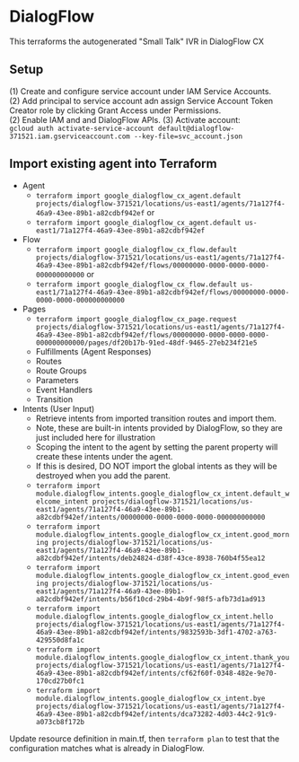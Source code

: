 # DialogFlow

This terraforms the autogenerated "Small Talk" IVR in DialogFlow CX

## Setup

(1) Create and configure service account under IAM Service Accounts.  
(2) Add principal to service account adn assign Service Account Token Creator role by clicking Grant Access under Permissions.  
(2) Enable IAM and and DialogFlow APIs.
(3) Activate account:  
`gcloud auth activate-service-account default@dialogflow-371521.iam.gserviceaccount.com --key-file=svc_account.json`

## Import existing agent into Terraform

* Agent
  * `terraform import google_dialogflow_cx_agent.default projects/dialogflow-371521/locations/us-east1/agents/71a127f4-46a9-43ee-89b1-a82cdbf942ef`  or
  * `terraform import google_dialogflow_cx_agent.default us-east1/71a127f4-46a9-43ee-89b1-a82cdbf942ef`
* Flow
  * `terraform import google_dialogflow_cx_flow.default projects/dialogflow-371521/locations/us-east1/agents/71a127f4-46a9-43ee-89b1-a82cdbf942ef/flows/00000000-0000-0000-0000-000000000000` or
  * `terraform import google_dialogflow_cx_flow.default us-east1/71a127f4-46a9-43ee-89b1-a82cdbf942ef/flows/00000000-0000-0000-0000-000000000000`
* Pages
  * `terraform import google_dialogflow_cx_page.request projects/dialogflow-371521/locations/us-east1/agents/71a127f4-46a9-43ee-89b1-a82cdbf942ef/flows/00000000-0000-0000-0000-000000000000/pages/df20b17b-91ed-48df-9465-27eb234f21e5`
  * Fulfillments (Agent Responses)
  * Routes
  * Route Groups
  * Parameters
  * Event Handlers
  * Transition
* Intents (User Input)
  * Retrieve intents from imported transition routes and import them.
  * Note, these are built-in intents provided by DialogFlow, so they are just included here for illustration
  * Scoping the intent to the agent by setting the parent property will create these intents under the agent.
  * If this is desired, DO NOT import the global intents as they will be destroyed when you add the parent.
  * `terraform import module.dialogflow_intents.google_dialogflow_cx_intent.default_welcome_intent projects/dialogflow-371521/locations/us-east1/agents/71a127f4-46a9-43ee-89b1-a82cdbf942ef/intents/00000000-0000-0000-0000-000000000000`
  * `terraform import module.dialogflow_intents.google_dialogflow_cx_intent.good_morning projects/dialogflow-371521/locations/us-east1/agents/71a127f4-46a9-43ee-89b1-a82cdbf942ef/intents/deb24824-d38f-43ce-8938-760b4f55ea12`
  * `terraform import module.dialogflow_intents.google_dialogflow_cx_intent.good_evening projects/dialogflow-371521/locations/us-east1/agents/71a127f4-46a9-43ee-89b1-a82cdbf942ef/intents/b56f10cd-29b4-4b9f-98f5-afb73d1ad913`
  * `terraform import module.dialogflow_intents.google_dialogflow_cx_intent.hello projects/dialogflow-371521/locations/us-east1/agents/71a127f4-46a9-43ee-89b1-a82cdbf942ef/intents/9832593b-3df1-4702-a763-429550d8fa1c`
  * `terraform import module.dialogflow_intents.google_dialogflow_cx_intent.thank_you projects/dialogflow-371521/locations/us-east1/agents/71a127f4-46a9-43ee-89b1-a82cdbf942ef/intents/cf62f60f-0348-482e-9e70-170cd27b0fc1`
  * `terraform import module.dialogflow_intents.google_dialogflow_cx_intent.bye projects/dialogflow-371521/locations/us-east1/agents/71a127f4-46a9-43ee-89b1-a82cdbf942ef/intents/dca73282-4d03-44c2-91c9-a073cb8f172b`
 


Update resource definition in main.tf, then `terraform plan` to test that the configuration matches what is already in DialogFlow.

